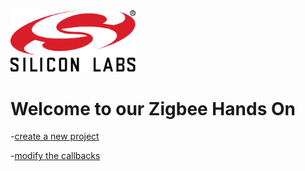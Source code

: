 
<img src="images/silabs_logo.png" alt="Silabs Logo" width="200">


# Welcome to our Zigbee Hands On 


-[create a new project](/handson/create_a_project.md)

-[modify the callbacks](/handson/modify_callbacks.md)
